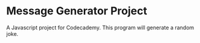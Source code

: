 # Message Generator Project

A Javascript project for Codecademy. This program will generate a random joke.
